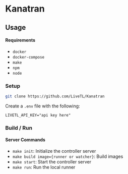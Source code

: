 # Kanatran

## Usage

#### Requirements
* `docker`
* `docker-compose`
* `make`
* `npm`
* `node`

### Setup
```bash
git clone https://github.com/LiveTL/Kanatran
```

Create a `.env` file with the following:
```env
LIVETL_API_KEY="api key here"
```

### Build / Run

#### Server Commands
* `make init`: Initialize the controller server
* `make build image={runner or watcher}`: Build images
* `make start`: Start the controller server
* `make run`: Run the local runner
